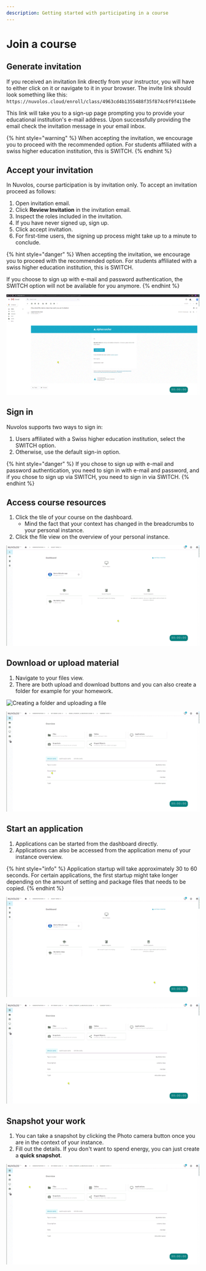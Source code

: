 ```yaml
---
description: Getting started with participating in a course
---
```


# Join a course

## Generate invitation

If you received an invitation link directly from your instructor, you will have to either click on it or navigate to it in your browser. The invite link should look something like this: `https://nuvolos.cloud/enroll/class/4963cd4b1355488f35f874c6f9f4116e0e`

This link will take you to a sign-up page prompting you to provide your educational institution's e-mail address. Upon successfully providing the email check the invitation message in your email inbox.

{% hint style="warning" %}
When accepting the invitation, we encourage you to proceed with the recommended option. For students affiliated with a swiss higher education institution, this is SWITCH.
{% endhint %}

## Accept your invitation

In Nuvolos, course participation is by invitation only. To accept an invitation proceed as follows:

1. Open invitation email.
2. Click **Review Invitation** in the invitation email.
3. Inspect the roles included in the invitation.
4. If you have never signed up, sign up.
5. Click accept invitation.
6. For first-time users, the signing up process might take up to a minute to conclude.

{% hint style="danger" %}
When accepting the invitation, we encourage you to proceed with the recommended option. For students affiliated with a swiss higher education institution, this is SWITCH.

If you choose to sign up with e-mail and password authentication, the SWITCH option will not be available for you anymore.
{% endhint %}

![](../../.gitbook/assets/accept_invite_1_ed.gif)

## Sign in

Nuvolos supports two ways to sign in:

1. Users affiliated with a Swiss higher education institution, select the SWITCH option.
2. Otherwise, use the default sign-in option.

{% hint style="danger" %}
If you chose to sign up with e-mail and password authentication, you need to sign in with e-mail and password, and if you chose to sign up via SWITCH, you need to sign in via SWITCH.
{% endhint %}

## Access course resources

1. Click the tile of your course on the dashboard.
   * Mind the fact that your context has changed in the breadcrumbs to your personal instance.
2. Click the file view on the overview of your personal instance.

![Using the dashboard to quickly navigate to your course](../../.gitbook/assets/find_class_material_ed.gif)

## Download or upload material

1. Navigate to your files view.
2. There are both upload and download buttons and you can also create a folder for example for your homework.

![Creating a folder and uploading a file](../../.gitbook/assets/create_folder_upload_ed.gif)

![Downloading a file](../../.gitbook/assets/download_file_ed.gif)

## Start an application

1. Applications can be started from the dashboard directly.
2. Applications can also be accessed from the application menu of your instance overview.

{% hint style="info" %}
Application startup will take approximately 30 to 60 seconds. For certain applications, the first startup might take longer depending on the amount of setting and package files that needs to be copied. 
{% endhint %}

![Starting an app from your dashboard](../../.gitbook/assets/app_start_dashboard_ed.gif)

![Starting an app from your instance overview](../../.gitbook/assets/app_start_instance_ed.gif)

## Snapshot your work

1. You can take a snapshot by clicking the Photo camera button once you are in the context of your instance.
2. Fill out the details. If you don't want to spend energy, you can just create a **quick snapshot**.

![Creating a snapshot of your work](../../.gitbook/assets/snapshot_student_ed.gif)





